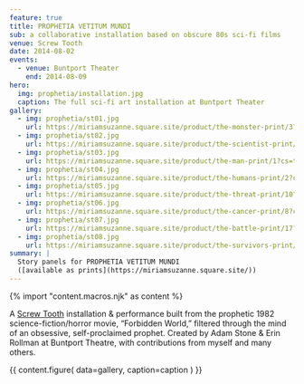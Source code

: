 ```yaml
---
feature: true
title: PROPHETIA VETITUM MUNDI
sub: a collaborative installation based on obscure 80s sci-fi films
venue: Screw Tooth
date: 2014-08-02
events:
  - venue: Buntport Theater
    end: 2014-08-09
hero:
  img: prophetia/installation.jpg
  caption: The full sci-fi art installation at Buntport Theater
gallery:
  - img: prophetia/st01.jpg
    url: https://miriamsuzanne.square.site/product/the-monster-print/3?cs=true&cst=custom
  - img: prophetia/st02.jpg
    url: https://miriamsuzanne.square.site/product/the-scientist-print/11?cs=true&cst=custom
  - img: prophetia/st03.jpg
    url: https://miriamsuzanne.square.site/product/the-man-print/1?cs=true&cst=custom
  - img: prophetia/st04.jpg
    url: https://miriamsuzanne.square.site/product/the-humans-print/2?cs=true&cst=custom
  - img: prophetia/st05.jpg
    url: https://miriamsuzanne.square.site/product/the-threat-print/10?cs=true&cst=custom
  - img: prophetia/st06.jpg
    url: https://miriamsuzanne.square.site/product/the-cancer-print/8?cs=true&cst=custom
  - img: prophetia/st07.jpg
    url: https://miriamsuzanne.square.site/product/the-battle-print/17?cs=true&cst=custom
  - img: prophetia/st08.jpg
    url: https://miriamsuzanne.square.site/product/the-survivors-print/18?cs=true&cst=custom
summary: |
  Story panels for PROPHETIA VETITUM MUNDI
  ([available as prints](https://miriamsuzanne.square.site/))
---
```

{% import "content.macros.njk" as content %}

A [Screw Tooth](https://www.screwtooth.com) installation & performance
built from the prophetic 1982 science-fiction/horror movie, “Forbidden
World,” filtered through the mind of an obsessive, self-proclaimed
prophet. Created by Adam Stone & Erin Rollman at Buntport Theatre, with
contributions from myself and many others.

{{ content.figure(
  data=gallery,
  caption=caption
) }}
